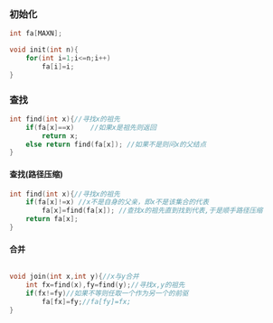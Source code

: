 
### 初始化

```cpp
int fa[MAXN];

void init(int n){
    for(int i=1;i<=n;i++)
        fa[i]=i;
}
```


### 查找

```cpp
int find(int x){//寻找x的祖先
    if(fa[x]==x)    //如果x是祖先则返回
        return x;
    else return find(fa[x]); //如果不是则问x的父结点
}

```

#### 查找(路径压缩)

```cpp
int find(int x){//寻找x的祖先
    if(fa[x]!=x) //x不是自身的父亲，即x不是该集合的代表
        fa[x]=find(fa[x]); //查找x的祖先直到找到代表,于是顺手路径压缩
    return fa[x];
}
```

#### 合并

```cpp

void join(int x,int y){//x与y合并
    int fx=find(x),fy=find(y);//寻找x,y的祖先
    if(fx!=fy)//如果不等则任取一个作为另一个的前驱
        fa[fx]=fy;//fa[fy]=fx;
}

```
